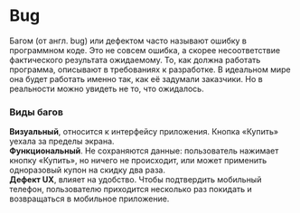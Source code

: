 # Bug
Багом (от англ. bug) или дефектом часто называют ошибку в программном коде. Это не совсем ошибка, а скорее несоответствие фактического результата ожидаемому. То, как должна работать программа, описывают в требованиях к разработке. В идеальном мире она будет работать именно так, как её задумали заказчики. Но в реальности можно увидеть не то, что ожидалось.   
###  Виды багов  
**Визуальный**, относится к интерфейсу приложения. Кнопка «Купить» уехала за пределы экрана.   
**Функциональный**. Не сохраняются данные: пользователь нажимает кнопку «Купить», но ничего не происходит, или может применить одноразовый купон на скидку два раза.  
**Дефект UX**, влияет на удобство. Чтобы подтвердить мобильный телефон, пользователю приходится несколько раз покидать и возвращаться в мобильное приложение.   
